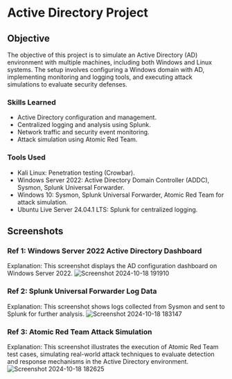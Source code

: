 # Active Directory Project

## Objective

The objective of this project is to simulate an Active Directory (AD) environment with multiple machines, including both Windows and Linux systems. The setup involves configuring a Windows domain with AD, implementing monitoring and logging tools, and executing attack simulations to evaluate security defenses.

### Skills Learned

- Active Directory configuration and management.
- Centralized logging and analysis using Splunk.
- Network traffic and security event monitoring.
- Attack simulation using Atomic Red Team.

### Tools Used

- Kali Linux: Penetration testing (Crowbar).
- Windows Server 2022: Active Directory Domain Controller (ADDC), Sysmon, Splunk Universal Forwarder.
- Windows 10: Sysmon, Splunk Universal Forwarder, Atomic Red Team for attack simulation.
- Ubuntu Live Server 24.04.1 LTS: Splunk for centralized logging.

## Screenshots 

### Ref 1: Windows Server 2022 Active Directory Dashboard
Explanation: This screenshot displays the AD configuration dashboard on Windows Server 2022.
![Screenshot 2024-10-18 191910](https://github.com/user-attachments/assets/9ff6a2c1-a66e-412e-a1e7-d6d8850fe87d)


### Ref 2: Splunk Universal Forwarder Log Data
Explanation: This screenshot shows logs collected from Sysmon and sent to Splunk for further analysis.
![Screenshot 2024-10-18 183147](https://github.com/user-attachments/assets/91010e3a-5684-4f74-86bd-e15708aaed7d)


### Ref 3: Atomic Red Team Attack Simulation
Explanation: This screenshot illustrates the execution of Atomic Red Team test cases, simulating real-world attack techniques to evaluate detection and response mechanisms in the Active Directory environment.
![Screenshot 2024-10-18 182625](https://github.com/user-attachments/assets/08996c93-fa4c-4ecf-998e-f16311f6cb94)
